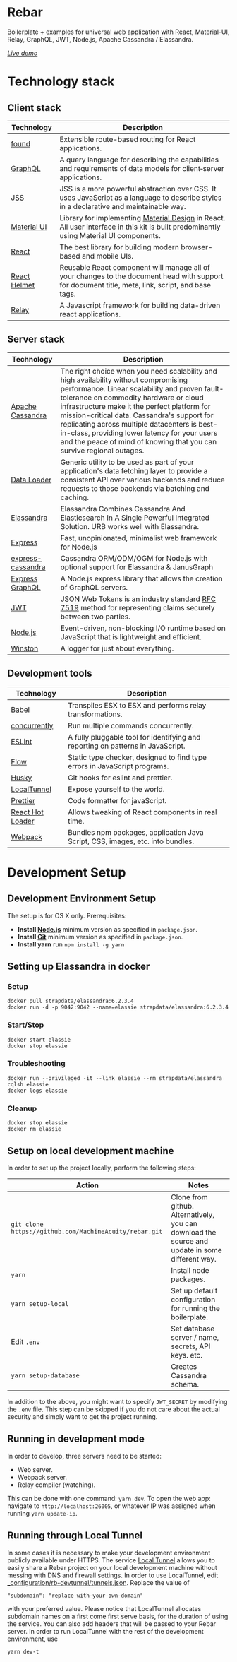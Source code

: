 # Rebar

Boilerplate + examples for universal web application with React, Material-UI, Relay, GraphQL, JWT, Node.js, Apache Cassandra / Elassandra.


[*Live demo*](http://rebar-demo.MachineAcuity.com/)


# Technology stack

## Client stack

| **Technology** | **Description**|
|----------------|----------------|
| [found](https://github.com/4Catalyzer/found)                    | Extensible route-based routing for React applications. |
| [GraphQL](http://graphql.org/docs/getting-started/)             | A query language for describing the capabilities and requirements of data models for client‐server applications. |
| [JSS](http://cssinjs.org/)                                      | JSS is a more powerful abstraction over CSS. It uses JavaScript as a language to describe styles in a declarative and maintainable way. |
| [Material UI](http://www.material-ui.com/)                      | Library for implementing [Material Design](https://www.google.com/design/spec/material-design/introduction.html) in React. All user interface in this kit is built predominantly using Material UI components. |
| [React](https://facebook.github.io/react/)                      | The best library for building modern browser-based and mobile UIs. |
| [React Helmet](https://github.com/nfl/react-helmet)             | Reusable React component will manage all of your changes to the document head with support for document title, meta, link, script, and base tags. |
| [Relay](https://facebook.github.io/relay/)                      | A Javascript framework for building data-driven react applications. |

## Server stack

| **Technology** | **Description**|
|----------------|----------------|
| [Apache Cassandra](http://cassandra.apache.org/)                | The right choice when you need scalability and high availability without compromising performance. Linear scalability and proven fault-tolerance on commodity hardware or cloud infrastructure make it the perfect platform for mission-critical data. Cassandra's support for replicating across multiple datacenters is best-in-class, providing lower latency for your users and the peace of mind of knowing that you can survive regional outages. |
| [Data Loader](https://github.com/facebook/dataloader)           | Generic utility to be used as part of your application's data fetching layer to provide a consistent API over various backends and reduce requests to those backends via batching and caching. |
| [Elassandra](http://www.strapdata.com/)                         | Elassandra Combines Cassandra And Elasticsearch In A Single Powerful Integrated Solution. URB works well with Elassandra. |
| [Express](https://expressjs.com)                                | Fast, unopinionated, minimalist web framework for Node.js |
| [express-cassandra](https://express-cassandra.readthedocs.io)   | Cassandra ORM/ODM/OGM for Node.js with optional support for Elassandra & JanusGraph |
| [Express GraphQL](https://github.com/graphql/express-graphql)   | A Node.js express library that allows the creation of GraphQL servers. |
| [JWT](https://jwt.io/)                                          | JSON Web Tokens is an industry standard [RFC 7519](https://tools.ietf.org/html/rfc7519) method for representing claims securely between two parties. |
| [Node.js](https://nodejs.org/en/)                               | Event-driven, non-blocking I/O runtime based on JavaScript that is lightweight and efficient. |
| [Winston](https://github.com/winstonjs/winston)                 | A logger for just about everything. |

## Development tools

| **Technology** | **Description**|
|----------------|----------------|
| [Babel](http://babeljs.io)                                      | Transpiles ESX to ESX and performs relay transformations. |
| [concurrently](https://www.npmjs.com/package/concurrently)      | Run multiple commands concurrently. |
| [ESLint](https://eslint.org)                                    | A fully pluggable tool for identifying and reporting on patterns in JavaScript. |
| [Flow](http://flowtype.org/)                                    | Static type checker, designed to find type errors in JavaScript programs. |
| [Husky](https://github.com/typicode/husky)                      | Git hooks for eslint and prettier. |
| [LocalTunnel](https://localtunnel.github.io/www/)               | Expose yourself to the world. |
| [Prettier](https://github.com/prettier/prettier/)               | Code formatter for javaScript. |
| [React Hot Loader](gaearon.github.io/react-hot-loader/)         | Allows tweaking of React components in real time. |
| [Webpack](http://webpack.github.io)                             | Bundles npm packages, application Java Script, CSS, images, etc. into bundles. |



# Development Setup

## Development Environment Setup

The setup is for OS X only. Prerequisites:

* **Install [Node.js](https://nodejs.org)** minimum version as specified in `package.json`.  
* **Install [Git](https://git-scm.com/downloads)** minimum version as specified in `package.json`.  
* **Install yarn** run `npm install -g yarn`

## Setting up Elassandra in docker

### Setup

```
docker pull strapdata/elassandra:6.2.3.4
docker run -d -p 9042:9042 --name=elassie strapdata/elassandra:6.2.3.4
```

### Start/Stop

```
docker start elassie
docker stop elassie
```

### Troubleshooting

```
docker run --privileged -it --link elassie --rm strapdata/elassandra cqlsh elassie
docker logs elassie
```

### Cleanup

```
docker stop elassie
docker rm elassie
```

## Setup on local development machine

In order to set up the project locally, perform the following steps:

| Action                    | Notes                               |
| ------------------------- | ----------------------------------- |
| `git clone https://github.com/MachineAcuity/rebar.git` | Clone from github. Alternatively, you can download the source and update in some different way. |
| `yarn`                    | Install node packages. |
| `yarn setup-local`        | Set up default configuration for running the boilerplate. |
| Edit `.env`               | Set database server / name, secrets, API keys. etc. |
| `yarn setup-database`     | Creates Cassandra schema. |

In addition to the above, you might want to specify `JWT_SECRET` by modifying the `.env` file. This step can be skipped if you do not care about the actual security and simply want to get the project running.

## Running in development mode

In order to develop, three servers need to be started:

* Web server.
* Webpack server.
* Relay compiler (watching).

This can be done with one command: `yarn dev`.
To open the web app: navigate to `http://localhost:26005`, or whatever IP was assigned when running `yarn update-ip`.

## Running through Local Tunnel

In some cases it is necessary to make your development environment publicly available under HTTPS. The service [Local Tunnel](https://localtunnel.github.io/www/) allows you to easily share a Rebar project on your local development machine without messing with DNS and firewall settings. In order to use LocalTunnel, edit [_configuration/rb-devtunnel/tunnels.json](https://github.com/MachineAcuity/rebar/blob/master/units/_configuration/rb-devtunnel/tunnels.json). Replace the value of

```
"subdomain": "replace-with-your-own-domain"
```

with your preferred value. Please notice that LocalTunnel allocates subdomain names on a first come first serve basis, for the duration of using the service. You can also add headers that will be passed to your Rebar server. In order to run LocalTunnel with the rest of the development environment, use

```
yarn dev-t
```
